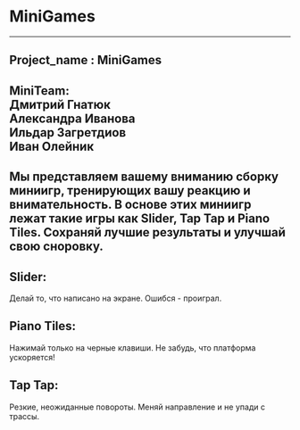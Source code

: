 # MiniGames  
--------------  
Project_name : MiniGames  
--------------  
MiniTeam:  
Дмитрий Гнатюк  
Александра Иванова  
Ильдар Загретдиов  
Иван Олейник  
--------------
Мы представляем вашему вниманию сборку миниигр, тренирующих вашу реакцию и внимательность. В основе этих миниигр лежат такие игры как Slider, Tap Tap и Piano Tiles. Сохраняй лучшие результаты и улучшай свою сноровку.
--------------
Slider: 
--------------
Делай то, что написано на экране. Ошибся - проиграл.  

Piano Tiles:  
-------------- 
Нажимай только на черные клавиши. Не забудь, что платформа ускоряется!  

Tap Tap:  
--------------  
Резкие, неожиданные повороты. Меняй направление и не упади с трассы.
 
